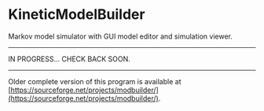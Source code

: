 # KineticModelBuilder
Markov model simulator with GUI model editor and simulation viewer.

---

IN PROGRESS... CHECK BACK SOON.

---

Older complete version of this program is available at [https://sourceforge.net/projects/modbuilder/](https://sourceforge.net/projects/modbuilder/).
